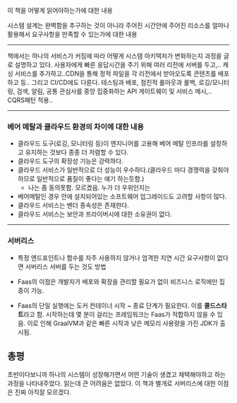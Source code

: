 이 책을 어떻게 읽어야하는가에 대한 내용

시스템 설계는 완벽함을 추구하는 것이 아니라 주어진 시간안에 주어진 리소스를 얼마나 활용해서 요구사항을 만족할 수 있는가에 대한 내용

-----

책에서는 하나의 서비스가 커짐에 따라 어떻게 시스템 아키텍처가 변화하는지 과정을 글로 설명하고 있다. 사용자에게 빠른 응답시간을 주기 위해 여러 리전에 서버를 두고,.. 캐싱 서비스를 추가하고..CDN을 통해 정적 파일을 각 리전에서 받아오도록 콘텐츠를 배포하고 등.. 그리고 CI/CD에도 다룬다. 테스팅과 배포, 점진적 롤아웃과 롤백, 로깅/모니터링, 검색, 알림, 공통 관심사를 중앙 집중화하는 API 게이트웨이 및 서비스 메시,.. CQRS패턴 적용..

-----

### 베어 메탈과 클라우드 환경의 차이에 대한 내용

- 클라우드 도구(로깅, 모니터링 등)이 엔지니어를 고용해 베어 메탈 인프라를 설정하고 유지하는 것보다 종종 더 저렴할 수 있다.
- 클라우드 도구의 확장성 기능은 강력하다.
- 클라우드 서비스가 일반적으로 더 성능이 우수하다.(클라우드 마다 경쟁력을 갖춰야하므로 일반적으로 품질이 좋다는 얘기 하는듯함.)
    - 나는 좀 동의못함. 모르겠음. 누가 더 우위인지는
- 베어메탈인 경우 안에 설치되어있는 소프트웨어 업그레이드도 고려할 사항이 많다.
- 클라우드 서비스는 벤더 종속성은 존재한다.
- 클라우드 서비스는 보안과 프라이버시에 대한 소유권이 없다.


-----

### 서버리스

- 특정 엔드포인트나 함수를 자주 사용하지 않거나 엄격한 지연 시간 요구사항이 없다면 서버리스 서버를 두는 것도 방법

- Faas의 이점은 개발자가 배포와 확장을 관리할 필요가 없이 비즈니스 로직에만 집중이 가능.

- Faas의 단일 실행에는 도커 컨테이너 시작 ~ 종료 단계가 필요한다. 이를 **콜드스타트**라고 함. 시작하는데 몇 분이 걸리는 프레임워크는 Faas가 적합하지 않을 수 있음. 이로 인해 GraalVM과 같은 빠른 시작과 낮은 메모리 사용량을 가진 JDK가 출시됨.


## 총평

초반이다보니까 하나의 시스템이 성장해가면서 어떤 기술이 생겼고 채택해야하고 하는 과정을 나타내주었다. 읽는데 큰 어려움은 없었다. 이 책과 별개로 서버리스에 대한 이점은 진짜 아직잘 모르겠다. 